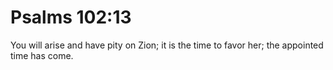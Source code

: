 # Psalms 102:13

You will arise and have pity on Zion; it is the time to favor her; the appointed time has come.
